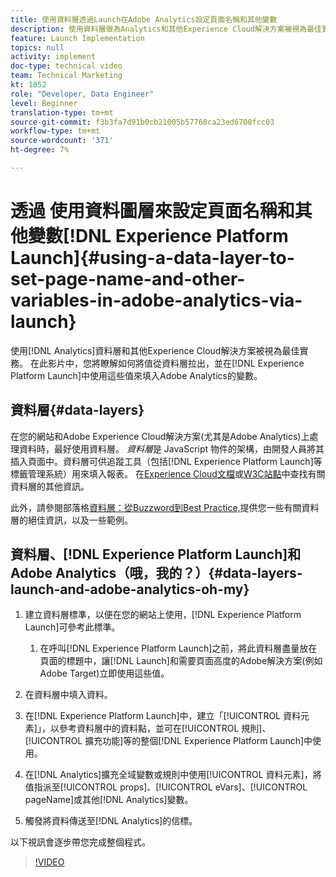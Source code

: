 ```yaml
---
title: 使用資料層透過Launch在Adobe Analytics設定頁面名稱和其他變數
description: 使用資料層做為Analytics和其他Experience Cloud解決方案被視為最佳實務。 在此影片中，您將瞭解如何將值從資料層拉出，並在Launch中使用這些值來填入Adobe Analytics的變數。
feature: Launch Implementation
topics: null
activity: implement
doc-type: technical video
team: Technical Marketing
kt: 1852
role: "Developer, Data Engineer"
level: Beginner
translation-type: tm+mt
source-git-commit: f3b3fa7d91b0cb21005b57768ca23ed6700fcc03
workflow-type: tm+mt
source-wordcount: '371'
ht-degree: 7%

---
```



# 透過 使用資料圖層來設定頁面名稱和其他變數[!DNL Experience Platform Launch]{#using-a-data-layer-to-set-page-name-and-other-variables-in-adobe-analytics-via-launch}

使用[!DNL Analytics]資料層和其他Experience Cloud解決方案被視為最佳實務。 在此影片中，您將瞭解如何將值從資料層拉出，並在[!DNL Experience Platform Launch]中使用這些值來填入Adobe Analytics的變數。

## 資料層{#data-layers}

在您的網站和Adobe Experience Cloud解決方案(尤其是Adobe Analytics)上處理資料時，最好使用資料層。 _資料層_&#x200B;是 JavaScript 物件的架構，由開發人員將其插入頁面中。資料層可供追蹤工具（包括[!DNL Experience Platform Launch]等標籤管理系統）用來填入報表。 在[Experience Cloud文檔](https://marketing.adobe.com/resources/help/en_US/sc/implement/ref-data-layer.html)或[W3C站點](https://www.w3.org/)中查找有關資料層的其他資訊。

此外，請參閱部落格[資料層：從Buzzword到Best Practice,](https://theblog.adobe.com/data-layers-buzzword-best-practice/)提供您一些有關資料層的絕佳資訊，以及一些範例。

## 資料層、[!DNL Experience Platform Launch]和Adobe Analytics（哦，我的？）{#data-layers-launch-and-adobe-analytics-oh-my}

1. 建立資料層標準，以便在您的網站上使用，[!DNL Experience Platform Launch]可參考此標準。

   1. 在呼叫[!DNL Experience Platform Launch]之前，將此資料層盡量放在頁面的標題中，讓[!DNL Launch]和需要頁面高度的Adobe解決方案(例如Adobe Target)立即使用這些值。

1. 在資料層中填入資料。
1. 在[!DNL Experience Platform Launch]中，建立「[!UICONTROL 資料元素]」，以參考資料層中的資料點，並可在[!UICONTROL 規則]、[!UICONTROL 擴充功能]等的整個[!DNL Experience Platform Launch]中使用。
1. 在[!DNL Analytics]擴充全域變數或規則中使用[!UICONTROL 資料元素]，將值指派至[!UICONTROL props]、[!UICONTROL eVars]、[!UICONTROL pageName]或其他[!DNL Analytics]變數。
1. 觸發將資料傳送至[!DNL Analytics]的信標。

以下視訊會逐步帶您完成整個程式。

>[!VIDEO](https://video.tv.adobe.com/v/25899/?quality=12)
